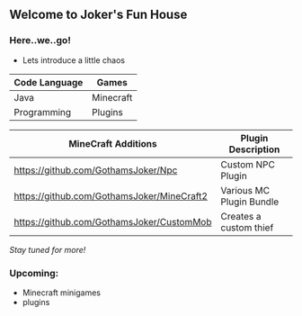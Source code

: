 ## Welcome to Joker's Fun House


### Here..we..go!




- Lets introduce a little chaos



Code Language | Games
------------ | -------------
Java | Minecraft
Programming | Plugins

MineCraft Additions| Plugin Description
------------ | -------------
https://github.com/GothamsJoker/Npc | Custom NPC Plugin
https://github.com/GothamsJoker/MineCraft2 | Various MC Plugin Bundle
https://github.com/GothamsJoker/CustomMob | Creates a custom thief

_Stay tuned for more!_

### Upcoming:
- Minecraft minigames
- plugins
